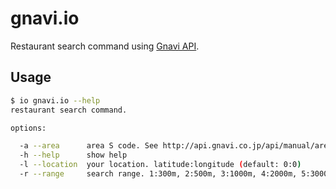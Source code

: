 # gnavi.io

Restaurant search command using [Gnavi API](http://api.gnavi.co.jp/api/manual/restsearch/).

## Usage

```sh
$ io gnavi.io --help
restaurant search command.

options:

  -a --area      area S code. See http://api.gnavi.co.jp/api/manual/areasmaster/. (default: AREAS3102)
  -h --help      show help
  -l --location  your location. latitude:longitude (default: 0:0)
  -r --range     search range. 1:300m, 2:500m, 3:1000m, 4:2000m, 5:3000m. (default: 0)
```
